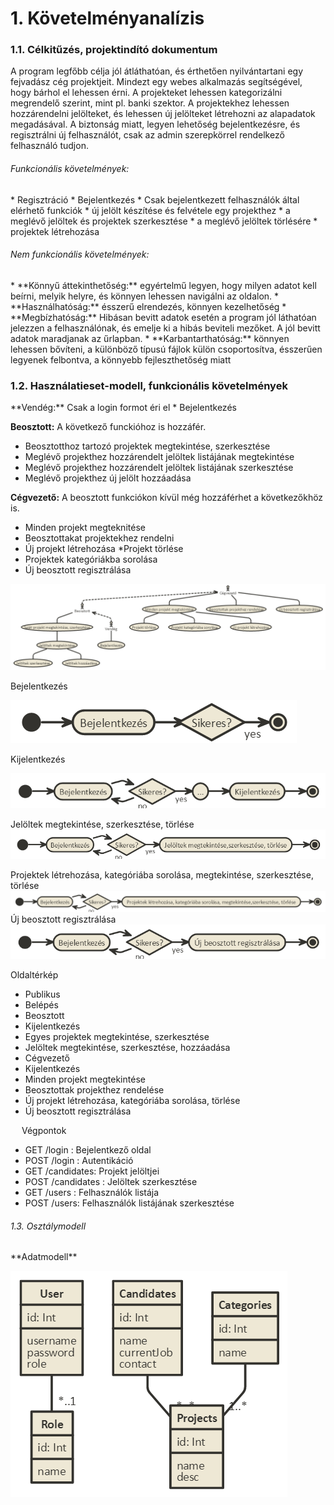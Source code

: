 <h1>1. Követelményanalízis</h1>
<h3>1.1. Célkitűzés, projektindító dokumentum</h3>
A program legfőbb célja jól átláthatóan, és érthetően nyilvántartani egy fejvadász cég projektjeit. Mindezt egy webes alkalmazás segítségével, hogy bárhol el lehessen érni. A projekteket lehessen kategorizálni megrendelő szerint, mint pl. banki szektor.  A projektekhez lehessen hozzárendelni jelölteket, és lehessen új jelölteket létrehozni az alapadatok megadásával. A biztonság miatt, legyen lehetőség bejelentkezésre, és regisztrálni új felhasználót, csak az admin szerepkörrel rendelkező felhasználó tudjon.
<h6>Funkcionális követelmények:</h6>
*	Regisztráció
*	Bejelentkezés
*	Csak bejelentkezett felhasználók által elérhető funkciók
  *	új jelölt készítése és felvétele egy projekthez
  *	a meglévő jelöltek és projektek szerkesztése
  *	a meglévő jelöltek törlésére
  *	projektek létrehozása
  
<h6>Nem funkcionális követelmények:</h6>
*	**Könnyű áttekinthetőség:** egyértelmű legyen, hogy milyen adatot kell beírni, melyik helyre, és könnyen lehessen navigálni az oldalon. 
*	**Használhatóság:** ésszerű elrendezés, könnyen kezelhetőség
*	**Megbízhatóság:** Hibásan bevitt adatok esetén a program jól láthatóan jelezzen a felhasználónak, és emelje ki a hibás beviteli mezőket. A jól bevitt adatok maradjanak az űrlapban.
*	**Karbantarthatóság:** könnyen lehessen bővíteni, a különböző típusú fájlok külön csoportosítva, ésszerűen legyenek felbontva, a könnyebb fejleszthetőség miatt
 
<h3>1.2. Használatieset-modell, funkcionális követelmények</h3>
**Vendég:** Csak a login formot éri el
*	Bejelentkezés

**Beosztott:** A következő funckióhoz is hozzáfér. 
  *	Beosztotthoz tartozó projektek megtekintése, szerkesztése
  *	Meglévő projekthez hozzárendelt jelöltek listájának megtekintése
  *	Meglévő projekthez hozzárendelt jelöltek listájának szerkesztése
  *	Meglévő projekthez új jelölt hozzáadása
  
**Cégvezető:** A beosztott funkciókon kívül még hozzáférhet a következőkhöz is.
  *	Minden projekt megteknitése
  *	Beosztottakat projektekhez rendelni
  *	Új projekt létrehozása
  *Projekt törlése
  *	Projektek kategóriákba sorolása
  *	Új beosztott regisztrálása
  
![alt text](/imgs/hasznalat_eset.png "")
  
  
Bejelentkezés

 ![alt text](/imgs/bejelentkezes.png "")
 
Kijelentkezés

 ![alt text](/imgs/kijelentkezes.png "")
 
Jelöltek megtekintése, szerkesztése, törlése
 ![alt text](/imgs/jeloltek.png "")
 
Projektek létrehozása, kategóriába sorolása, megtekintése, szerkesztése, törlése
 ![alt text](/imgs/projektek.png "")
Új beosztott regisztrálása
![alt text](/imgs/beosztott.png "")
 
Oldaltérkép
*	Publikus
  *	Belépés
*	Beosztott
  *	Kijelentkezés
  *	Egyes projektek megtekintése, szerkesztése
  *	Jelöltek megtekintése, szerkesztése, hozzáadása
*	Cégvezető
  *	Kijelentkezés
  *	Minden projekt megtekintése
  *	Beosztottak projekthez rendelése
  *	Új projekt létrehozása, kategóriába sorolása, törlése
  *	Új beosztott regisztrálása
  
 
Végpontok
*	GET /login : Bejelentkező oldal
*	POST /login : Autentikáció
*	GET /candidates: Projekt jelöltjei
*	POST /candidates : Jelöltek szerkesztése
*	GET /users : Felhasználók listája
*	POST /users: Felhasználók listájának szerkesztése
<h6>1.3. Osztálymodell</h6>
**Adatmodell**

![alt text](/imgs/adatmodell.png "")
 
